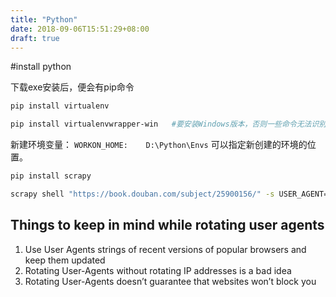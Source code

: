 ```yaml
---
title: "Python"
date: 2018-09-06T15:51:29+08:00
draft: true
---
```


#install python 

下载exe安装后，便会有pip命令

```sh
pip install virtualenv

pip install virtualenvwrapper-win   #要安装Windows版本，否则一些命令无法识别
```

新建环境变量：
`WORKON_HOME:    D:\Python\Envs`
可以指定新创建的环境的位置。

```sh
pip install scrapy

```

```sh
scrapy shell "https://book.douban.com/subject/25900156/" -s USER_AGENT="Mozilla/5.0 (Windows NT 10.0; Win64; x64) AppleWebKit/537.36 (KHTML, like Gecko) Chrome/71.0.3578.98 Safari/537.36"
```


## Things to keep in mind while rotating user agents
1. Use User Agents strings  of recent versions of popular browsers and keep them updated
2. Rotating User-Agents without rotating IP addresses is a bad idea
3. Rotating User-Agents doesn’t guarantee that websites won’t block you